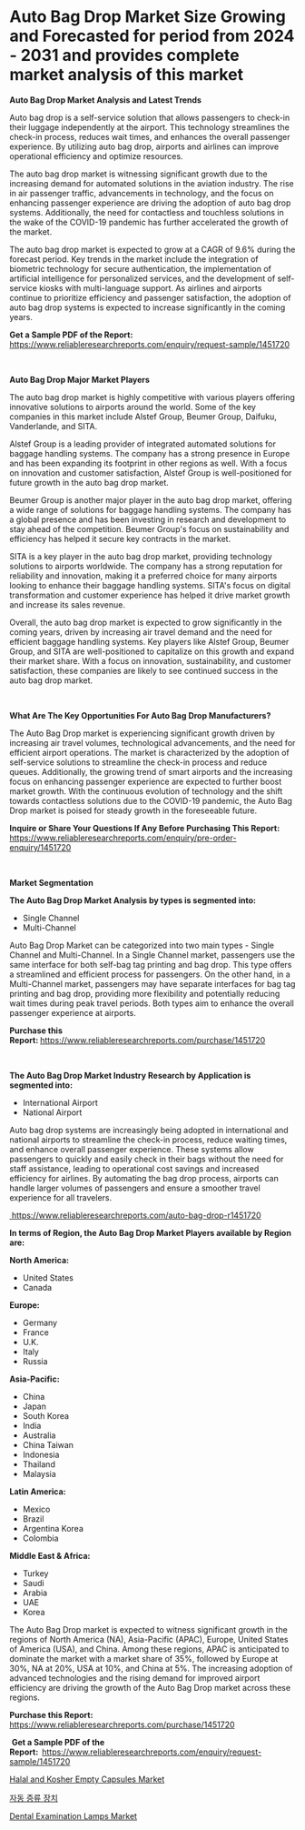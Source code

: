 <p><h1>Auto Bag Drop Market Size Growing and Forecasted for period from 2024 - 2031 and provides complete market analysis of this market</h1></p><p><strong>Auto Bag Drop Market Analysis and Latest Trends</strong></p>
<p><p>Auto bag drop is a self-service solution that allows passengers to check-in their luggage independently at the airport. This technology streamlines the check-in process, reduces wait times, and enhances the overall passenger experience. By utilizing auto bag drop, airports and airlines can improve operational efficiency and optimize resources.</p><p>The auto bag drop market is witnessing significant growth due to the increasing demand for automated solutions in the aviation industry. The rise in air passenger traffic, advancements in technology, and the focus on enhancing passenger experience are driving the adoption of auto bag drop systems. Additionally, the need for contactless and touchless solutions in the wake of the COVID-19 pandemic has further accelerated the growth of the market.</p><p>The auto bag drop market is expected to grow at a CAGR of 9.6% during the forecast period. Key trends in the market include the integration of biometric technology for secure authentication, the implementation of artificial intelligence for personalized services, and the development of self-service kiosks with multi-language support. As airlines and airports continue to prioritize efficiency and passenger satisfaction, the adoption of auto bag drop systems is expected to increase significantly in the coming years.</p></p>
<p><strong>Get a Sample PDF of the Report:&nbsp;</strong> <a href="https://www.reliableresearchreports.com/enquiry/request-sample/1451720">https://www.reliableresearchreports.com/enquiry/request-sample/1451720</a></p>
<p>&nbsp;</p>
<p><strong>Auto Bag Drop Major Market Players</strong></p>
<p><p>The auto bag drop market is highly competitive with various players offering innovative solutions to airports around the world. Some of the key companies in this market include Alstef Group, Beumer Group, Daifuku, Vanderlande, and SITA.</p><p>Alstef Group is a leading provider of integrated automated solutions for baggage handling systems. The company has a strong presence in Europe and has been expanding its footprint in other regions as well. With a focus on innovation and customer satisfaction, Alstef Group is well-positioned for future growth in the auto bag drop market.</p><p>Beumer Group is another major player in the auto bag drop market, offering a wide range of solutions for baggage handling systems. The company has a global presence and has been investing in research and development to stay ahead of the competition. Beumer Group's focus on sustainability and efficiency has helped it secure key contracts in the market.</p><p>SITA is a key player in the auto bag drop market, providing technology solutions to airports worldwide. The company has a strong reputation for reliability and innovation, making it a preferred choice for many airports looking to enhance their baggage handling systems. SITA's focus on digital transformation and customer experience has helped it drive market growth and increase its sales revenue.</p><p>Overall, the auto bag drop market is expected to grow significantly in the coming years, driven by increasing air travel demand and the need for efficient baggage handling systems. Key players like Alstef Group, Beumer Group, and SITA are well-positioned to capitalize on this growth and expand their market share. With a focus on innovation, sustainability, and customer satisfaction, these companies are likely to see continued success in the auto bag drop market.</p></p>
<p>&nbsp;</p>
<p><strong>What Are The Key Opportunities For Auto Bag Drop Manufacturers?</strong></p>
<p><p>The Auto Bag Drop market is experiencing significant growth driven by increasing air travel volumes, technological advancements, and the need for efficient airport operations. The market is characterized by the adoption of self-service solutions to streamline the check-in process and reduce queues. Additionally, the growing trend of smart airports and the increasing focus on enhancing passenger experience are expected to further boost market growth. With the continuous evolution of technology and the shift towards contactless solutions due to the COVID-19 pandemic, the Auto Bag Drop market is poised for steady growth in the foreseeable future.</p></p>
<p><strong>Inquire or Share Your Questions If Any Before Purchasing This Report:</strong> <a href="https://www.reliableresearchreports.com/enquiry/pre-order-enquiry/1451720">https://www.reliableresearchreports.com/enquiry/pre-order-enquiry/1451720</a></p>
<p>&nbsp;</p>
<p><strong>Market Segmentation</strong></p>
<p><strong>The Auto Bag Drop Market Analysis by types is segmented into:</strong></p>
<p><ul><li>Single Channel</li><li>Multi-Channel</li></ul></p>
<p><p>Auto Bag Drop Market can be categorized into two main types - Single Channel and Multi-Channel. In a Single Channel market, passengers use the same interface for both self-bag tag printing and bag drop. This type offers a streamlined and efficient process for passengers. On the other hand, in a Multi-Channel market, passengers may have separate interfaces for bag tag printing and bag drop, providing more flexibility and potentially reducing wait times during peak travel periods. Both types aim to enhance the overall passenger experience at airports.</p></p>
<p><strong>Purchase this Report:&nbsp;</strong><a href="https://www.reliableresearchreports.com/purchase/1451720">https://www.reliableresearchreports.com/purchase/1451720</a></p>
<p>&nbsp;</p>
<p><strong>The Auto Bag Drop Market Industry Research by Application is segmented into:</strong></p>
<p><ul><li>International Airport</li><li>National Airport</li></ul></p>
<p><p>Auto bag drop systems are increasingly being adopted in international and national airports to streamline the check-in process, reduce waiting times, and enhance overall passenger experience. These systems allow passengers to quickly and easily check in their bags without the need for staff assistance, leading to operational cost savings and increased efficiency for airlines. By automating the bag drop process, airports can handle larger volumes of passengers and ensure a smoother travel experience for all travelers.</p></p>
<p><a href="https://www.reliableresearchreports.com/auto-bag-drop-r1451720">&nbsp;https://www.reliableresearchreports.com/auto-bag-drop-r1451720</a></p>
<p><strong>In terms of Region, the Auto Bag Drop Market Players available by Region are:</strong></p>
<p>
    <p> <strong> North America: </strong>
        <ul>
            <li>United States</li>
            <li>Canada</li>
        </ul>
        </p> 
    <p> <strong> Europe: </strong>
        <ul>
            <li>Germany</li>
            <li>France</li>
            <li>U.K.</li>
            <li>Italy</li>
            <li>Russia</li>
        </ul>
        </p> 
    <p> <strong> Asia-Pacific: </strong>
        <ul>
            <li>China</li>
            <li>Japan</li>
            <li>South Korea</li>
            <li>India</li>
            <li>Australia</li>
            <li>China Taiwan</li>
            <li>Indonesia</li>
            <li>Thailand</li>
            <li>Malaysia</li>
        </ul>
        </p> 
    <p> <strong> Latin America: </strong>
        <ul>
            <li>Mexico</li>
            <li>Brazil</li>
            <li>Argentina Korea</li>
            <li>Colombia</li>
        </ul>
        </p> 
    <p> <strong> Middle East & Africa: </strong>
        <ul>
            <li>Turkey</li>
            <li>Saudi</li>
            <li>Arabia</li>
            <li>UAE</li>
            <li>Korea</li>
        </ul>
    </p>
    </p>
<p><p>The Auto Bag Drop market is expected to witness significant growth in the regions of North America (NA), Asia-Pacific (APAC), Europe, United States of America (USA), and China. Among these regions, APAC is anticipated to dominate the market with a market share of 35%, followed by Europe at 30%, NA at 20%, USA at 10%, and China at 5%. The increasing adoption of advanced technologies and the rising demand for improved airport efficiency are driving the growth of the Auto Bag Drop market across these regions.</p></p>
<p><strong>Purchase this Report: </strong><a href="https://www.reliableresearchreports.com/purchase/1451720">https://www.reliableresearchreports.com/purchase/1451720</a></p>
<p>&nbsp;<strong>Get a Sample PDF of the Report:&nbsp;&nbsp;</strong><a href="https://www.reliableresearchreports.com/enquiry/request-sample/1451720">https://www.reliableresearchreports.com/enquiry/request-sample/1451720</a></p>
<p><strong></strong></p>
<p><p><a href="https://www.linkedin.com/pulse/halal-kosher-empty-capsules-market-competitive-analysis-trends-9mwoe?trackingId=%2F7Ddyh7sev1NX9xwlgnHaw%3D%3D">Halal and Kosher Empty Capsules Market</a></p><p><a href="https://github.com/laholand/Market-Research-Report-List-3/blob/main/642858025576.md">자동 증류 장치</a></p><p><a href="https://www.linkedin.com/pulse/analyzing-dental-examination-lamps-market-global-industry-ldwke?trackingId=ET8wtkbjl5WWu6%2FnAyIA4w%3D%3D">Dental Examination Lamps Market</a></p></p>